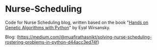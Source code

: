 # Nurse-Scheduling

Code for Nurse Scheduling blog, written based on the book "[Hands on Genetic Algorithms with Python](https://www.packtpub.com/product/hands-on-genetic-algorithms-with-python/9781838557744)" by Eyal Wirsansky. 

Blog: (https://medium.com/@muafirathasnikt/solving-nurse-scheduling-rostering-problems-in-python-d44acc3ed74f)
